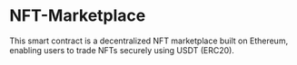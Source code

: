 # NFT-Marketplace
This smart contract is a decentralized NFT marketplace built on Ethereum, enabling users to trade NFTs securely using USDT (ERC20).

